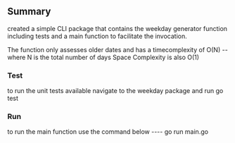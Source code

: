## Summary
created a simple CLI package that contains the weekday generator function including tests and a main function to facilitate the invocation. 

The function only assesses older dates and has a timecomplexity of O(N) -- where N is the total number of days
Space Complexity is also O(1)

### Test
to run the unit tests available navigate to the weekday package and run go test

### Run
to run the main function use the command below
---- go run main.go 